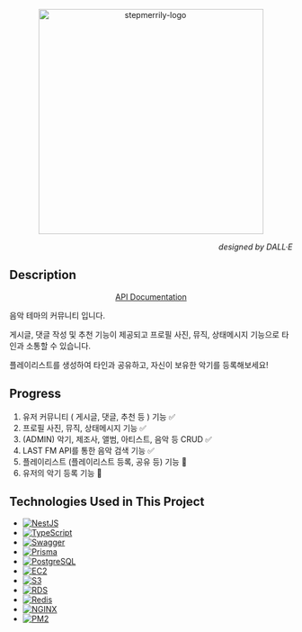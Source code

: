 <p align="center">
 <picture >
  <source media="(prefers-color-scheme: dark)" srcset="https://d1zuvtsumd8p96.cloudfront.net/icons/stepmerrily-dark-logo.png">
  <source media="(prefers-color-scheme: light)" srcset="https://d1zuvtsumd8p96.cloudfront.net/icons/stepmerrily-light-logo.png">
  <img alt="stepmerrily-logo" src="https://d1zuvtsumd8p96.cloudfront.net/icons/stepmerrily-light-logo.png" width="400">
 </picture>
</p>

_<p align="right">designed by DALL·E</p>_

## Description

<p align="center">
  <a href="https://stepmerrily.com/docs" target="_blank">API Documentation</a>
</p>

음악 테마의 커뮤니티 입니다.

게시글, 댓글 작성 및 추천 기능이 제공되고 프로필 사진, 뮤직, 상태메시지 기능으로 타인과 소통할 수 있습니다.

플레이리스트를 생성하여 타인과 공유하고, 자신이 보유한 악기를 등록해보세요!

## Progress

1. 유저 커뮤니티 ( 게시글, 댓글, 추천 등 ) 기능 ✅
2. 프로필 사진, 뮤직, 상태메시지 기능 ✅
3. (ADMIN) 악기, 제조사, 앨범, 아티스트, 음악 등 CRUD ✅
4. LAST FM API를 통한 음악 검색 기능 ✅
5. 플레이리스트 (플레이리스트 등록, 공유 등) 기능 🔲
6. 유저의 악기 등록 기능 🔲

## Technologies Used in This Project

- [![NestJS](https://img.shields.io/badge/NestJS-%23E0234E.svg?style=for_the_badge&logo=NestJS&logoColor=white)](https://docs.nestjs.com/)
- [![TypeScript](https://img.shields.io/badge/TypeScript-%23007ACC.svg?style=for_the_badge&logo=TypeScript&logoColor=white)](https://www.typescriptlang.org/docs/)
- [![Swagger](https://img.shields.io/badge/Swagger-%2385EA2D.svg?style=for_the_badge&logo=swagger&logoColor=white)](https://swagger.io/docs/)
- [![Prisma](https://img.shields.io/badge/Prisma-%232D3748.svg?style=for_the_badge&logo=Prisma&logoColor=white)](https://www.prisma.io/docs/)
- [![PostgreSQL](https://img.shields.io/badge/PostgreSQL-%23316192.svg?style=for_the_badge&logo=PostgreSQL&logoColor=white)](https://www.postgresql.org/docs/)
- [![EC2](https://img.shields.io/badge/EC2-%23FF9900.svg?style=for_the_badge&logo=amazonec2&logoColor=white)](https://docs.aws.amazon.com/ec2/)
- [![S3](https://img.shields.io/badge/S3-%23569A31.svg?style=for_the_badge&logo=amazons3&logoColor=white)](https://docs.aws.amazon.com/s3/)
- [![RDS](https://img.shields.io/badge/RDS-%23527FFF.svg?style=for_the_badge&logo=amazonrds&logoColor=white)](https://docs.aws.amazon.com/rds/)
- [![Redis](https://img.shields.io/badge/Redis-%23FF4438.svg?style=for_the_badge&logo=redis&logoColor=white)](https://redis.io/docs/)
- [![NGINX](https://img.shields.io/badge/NGINX-%23009639.svg?style=for_the_badge&logo=nginx&logoColor=white)](https://nginx.org/en/docs/)
- [![PM2](https://img.shields.io/badge/PM2-%232B037A.svg?style=for_the_badge&logo=pm2&logoColor=white)](https://pm2.keymetrics.io/docs/usage/quick-start/)
